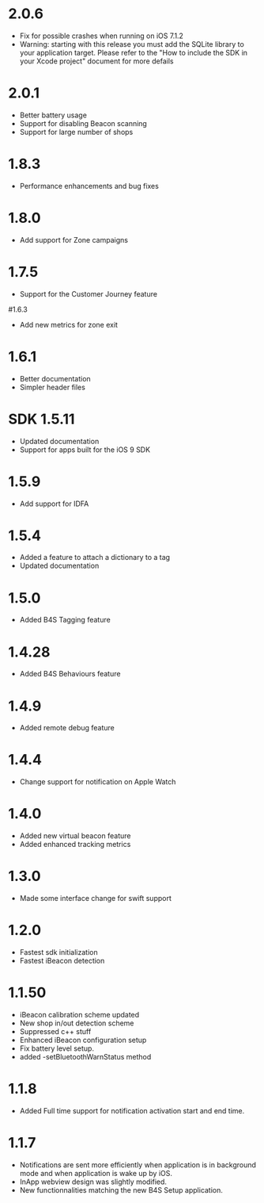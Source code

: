 # 2.0.6

 * Fix for possible crashes when running on iOS 7.1.2
 * Warning: starting with this release you must add the SQLite library to your application target. Please refer to the "How to include the SDK in your Xcode project" document for more defails
 
# 2.0.1
 
 * Better battery usage
 * Support for disabling Beacon scanning
 * Support for large number of shops
 
# 1.8.3

  * Performance enhancements and bug fixes
 
# 1.8.0

  * Add support for Zone campaigns
  
# 1.7.5

 * Support for the Customer Journey feature
  
#1.6.3

 * Add new metrics for zone exit
 
# 1.6.1

 * Better documentation
 * Simpler header files
 
# SDK 1.5.11

 * Updated documentation
 * Support for apps built for the iOS 9 SDK

# 1.5.9

 * Add support for IDFA

# 1.5.4

 *  Added a feature to attach a dictionary to a tag
 * Updated documentation
 
# 1.5.0

 *  Added B4S Tagging feature

# 1.4.28

 *  Added B4S Behaviours feature

# 1.4.9

 * Added remote debug feature

# 1.4.4

 * Change support for notification on Apple Watch

# 1.4.0

 * Added new virtual beacon feature
 * Added enhanced tracking metrics

# 1.3.0

 * Made some interface change for swift support

# 1.2.0

 * Fastest sdk initialization
 * Fastest iBeacon detection

# 1.1.50

 * iBeacon calibration scheme updated
 * New shop in/out detection scheme
 * Suppressed c++ stuff
 * Enhanced iBeacon configuration setup
 * Fix battery level setup.
 * added -setBluetoothWarnStatus method

# 1.1.8

 * Added Full time support for notification activation start and end time.

# 1.1.7

 * Notifications are sent more efficiently when application is in background mode and when application is wake up by iOS.
 * InApp webview design was slightly modified.
 * New functionnalities matching the new B4S Setup application.
